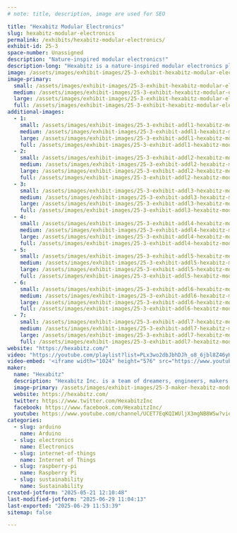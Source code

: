```yaml
---
# note: title, description, image are used for SEO

title: "Hexabitz Modular Electronics"
slug: hexabitz-modular-electronics
permalink: /exhibits/hexabitz-modular-electronics/
exhibit-id: 25-3
space-number: Unassigned
description: "Nature-inspired modular electronics!"
description-long: "Hexabitz is a nature-inspired modular electronics platform for makers, students, and professionals. We're the world's first multi-processor prototyping system supporting makers with 100s of powerful modules and open-source hardware and software."
image: /assets/images/exhibit-images/25-3-exhibit-hexabitz-modular-electronics-20171123-174037-large.jpg
image-primary: 
  small: /assets/images/exhibit-images/25-3-exhibit-hexabitz-modular-electronics-20171123-174037-small.jpg
  medium: /assets/images/exhibit-images/25-3-exhibit-hexabitz-modular-electronics-20171123-174037-medium.jpg
  large: /assets/images/exhibit-images/25-3-exhibit-hexabitz-modular-electronics-20171123-174037-large.jpg
  full: /assets/images/exhibit-images/25-3-exhibit-hexabitz-modular-electronics-20171123-174037-full.jpg
additional-images: 
  - 1:
    small: /assets/images/exhibit-images/25-3-exhibit-addl1-hexabitz-modular-electronics-photo1572893442-small.jpeg
    medium: /assets/images/exhibit-images/25-3-exhibit-addl1-hexabitz-modular-electronics-photo1572893442-medium.jpeg
    large: /assets/images/exhibit-images/25-3-exhibit-addl1-hexabitz-modular-electronics-photo1572893442-large.jpeg
    full: /assets/images/exhibit-images/25-3-exhibit-addl1-hexabitz-modular-electronics-photo1572893442-full.jpeg
  - 2:
    small: /assets/images/exhibit-images/25-3-exhibit-addl2-hexabitz-modular-electronics-dsc-3164-small.JPG
    medium: /assets/images/exhibit-images/25-3-exhibit-addl2-hexabitz-modular-electronics-dsc-3164-medium.JPG
    large: /assets/images/exhibit-images/25-3-exhibit-addl2-hexabitz-modular-electronics-dsc-3164-large.JPG
    full: /assets/images/exhibit-images/25-3-exhibit-addl2-hexabitz-modular-electronics-dsc-3164-full.JPG
  - 3:
    small: /assets/images/exhibit-images/25-3-exhibit-addl3-hexabitz-modular-electronics-photo1592755630-small.jpeg
    medium: /assets/images/exhibit-images/25-3-exhibit-addl3-hexabitz-modular-electronics-photo1592755630-medium.jpeg
    large: /assets/images/exhibit-images/25-3-exhibit-addl3-hexabitz-modular-electronics-photo1592755630-large.jpeg
    full: /assets/images/exhibit-images/25-3-exhibit-addl3-hexabitz-modular-electronics-photo1592755630-full.jpeg
  - 4:
    small: /assets/images/exhibit-images/25-3-exhibit-addl4-hexabitz-modular-electronics-dsc-2838-small.jpg
    medium: /assets/images/exhibit-images/25-3-exhibit-addl4-hexabitz-modular-electronics-dsc-2838-medium.jpg
    large: /assets/images/exhibit-images/25-3-exhibit-addl4-hexabitz-modular-electronics-dsc-2838-large.jpg
    full: /assets/images/exhibit-images/25-3-exhibit-addl4-hexabitz-modular-electronics-dsc-2838-full.jpg
  - 5:
    small: /assets/images/exhibit-images/25-3-exhibit-addl5-hexabitz-modular-electronics-photo1646125674-small.jpeg
    medium: /assets/images/exhibit-images/25-3-exhibit-addl5-hexabitz-modular-electronics-photo1646125674-medium.jpeg
    large: /assets/images/exhibit-images/25-3-exhibit-addl5-hexabitz-modular-electronics-photo1646125674-large.jpeg
    full: /assets/images/exhibit-images/25-3-exhibit-addl5-hexabitz-modular-electronics-photo1646125674-full.jpeg
  - 6:
    small: /assets/images/exhibit-images/25-3-exhibit-addl6-hexabitz-modular-electronics-photo6001607804613406945-small.jpg
    medium: /assets/images/exhibit-images/25-3-exhibit-addl6-hexabitz-modular-electronics-photo6001607804613406945-medium.jpg
    large: /assets/images/exhibit-images/25-3-exhibit-addl6-hexabitz-modular-electronics-photo6001607804613406945-large.jpg
    full: /assets/images/exhibit-images/25-3-exhibit-addl6-hexabitz-modular-electronics-photo6001607804613406945-full.jpg
  - 7:
    small: /assets/images/exhibit-images/25-3-exhibit-addl7-hexabitz-modular-electronics-photo5778160438821892590-small.jpg
    medium: /assets/images/exhibit-images/25-3-exhibit-addl7-hexabitz-modular-electronics-photo5778160438821892590-medium.jpg
    large: /assets/images/exhibit-images/25-3-exhibit-addl7-hexabitz-modular-electronics-photo5778160438821892590-large.jpg
    full: /assets/images/exhibit-images/25-3-exhibit-addl7-hexabitz-modular-electronics-photo5778160438821892590-full.jpg
website: "https://hexabitz.com/"
video: "https://youtube.com/playlist?list=PLx3wo2dbJbhDJh_o8_6jbl8Z46yHdosh0&si=QWVTE60qRGVnEAdm"
video-embed: '<iframe width="1024" height="576" src="https://www.youtube.com/embed/videoseries?list=PLx3wo2dbJbhDJh_o8_6jbl8Z46yHdosh0" frameborder="0" allow="accelerometer; autoplay; clipboard-write; encrypted-media; gyroscope; picture-in-picture; web-share" referrerpolicy="strict-origin-when-cross-origin" allowfullscreen></iframe>'
maker: 
  name: "Hexabitz"
  description: "Hexabitz Inc. is a team of dreamers, engineers, makers and artists who dream about revolutionizing hardware prototyping and the electronics industry in general. We do this by working on our modular prefabricated electronics platform and imagining better ways to build electronic hardware everyday. We see our modules as the Building Blocks of The Digital Age!"
  image-primary: /assets/images/exhibit-images/25-3-maker-hexabitz-modular-electronics-colored-vertical-3-medium.png
  website: https://hexabitz.com/
  twitter: https://www.twitter.com/HexabitzInc
  facebook: https://www.facebook.com/HexabitzInc/
  youtube: https://www.youtube.com/channel/UCET7EqKQIWUljX3mgNB8WSw?view_as=subscriber
categories: 
  - slug: arduino
    name: Arduino
  - slug: electronics
    name: Electronics
  - slug: internet-of-things
    name: Internet of Things
  - slug: raspberry-pi
    name: Raspberry Pi
  - slug: sustainability
    name: Sustainability
created-jotform: "2025-05-21 12:10:48"
last-modified-jotform: "2025-06-29 11:04:13"
last-exported: "2025-06-29 11:53:39"
sitemap: false

---
```

